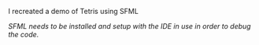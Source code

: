 I recreated a demo of Tetris using SFML

*SFML needs to be installed and setup with the IDE in use in order to debug the code.*
